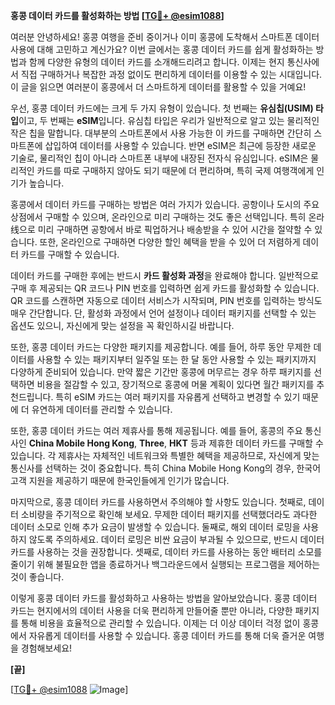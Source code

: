 **홍콩 데이터 카드를 활성화하는 방법 [[TG💪+ @esim1088](https://t.me/s/esim1088)]**

여러분 안녕하세요! 홍콩 여행을 준비 중이거나 이미 홍콩에 도착해서 스마트폰 데이터 사용에 대해 고민하고 계신가요? 이번 글에서는 홍콩 데이터 카드를 쉽게 활성화하는 방법과 함께 다양한 유형의 데이터 카드를 소개해드리려고 합니다. 이제는 현지 통신사에서 직접 구매하거나 복잡한 과정 없이도 편리하게 데이터를 이용할 수 있는 시대입니다. 이 글을 읽으면 여러분이 홍콩에서 더 스마트하게 데이터를 활용할 수 있을 거예요!

우선, 홍콩 데이터 카드에는 크게 두 가지 유형이 있습니다. 첫 번째는 **유심칩(USIM) 타입**이고, 두 번째는 **eSIM**입니다. 유심칩 타입은 우리가 일반적으로 알고 있는 물리적인 작은 칩을 말합니다. 대부분의 스마트폰에서 사용 가능한 이 카드를 구매하면 간단히 스마트폰에 삽입하여 데이터를 사용할 수 있습니다. 반면 eSIM은 최근에 등장한 새로운 기술로, 물리적인 칩이 아니라 스마트폰 내부에 내장된 전자식 유심입니다. eSIM은 물리적인 카드를 따로 구매하지 않아도 되기 때문에 더 편리하며, 특히 국제 여행객에게 인기가 높습니다.

홍콩에서 데이터 카드를 구매하는 방법은 여러 가지가 있습니다. 공항이나 도시의 주요 상점에서 구매할 수 있으며, 온라인으로 미리 구매하는 것도 좋은 선택입니다. 특히 온라线으로 미리 구매하면 공항에서 바로 픽업하거나 배송받을 수 있어 시간을 절약할 수 있습니다. 또한, 온라인으로 구매하면 다양한 할인 혜택을 받을 수 있어 더 저렴하게 데이터 카드를 구매할 수 있습니다.

데이터 카드를 구매한 후에는 반드시 **카드 활성화 과정**을 완료해야 합니다. 일반적으로 구매 후 제공되는 QR 코드나 PIN 번호를 입력하면 쉽게 카드를 활성화할 수 있습니다. QR 코드를 스캔하면 자동으로 데이터 서비스가 시작되며, PIN 번호를 입력하는 방식도 매우 간단합니다. 단, 활성화 과정에서 언어 설정이나 데이터 패키지를 선택할 수 있는 옵션도 있으니, 자신에게 맞는 설정을 꼭 확인하시길 바랍니다.

또한, 홍콩 데이터 카드는 다양한 패키지를 제공합니다. 예를 들어, 하루 동안 무제한 데이터를 사용할 수 있는 패키지부터 일주일 또는 한 달 동안 사용할 수 있는 패키지까지 다양하게 준비되어 있습니다. 만약 짧은 기간만 홍콩에 머무르는 경우 하루 패키지를 선택하면 비용을 절감할 수 있고, 장기적으로 홍콩에 머물 계획이 있다면 월간 패키지를 추천드립니다. 특히 eSIM 카드는 여러 패키지를 자유롭게 선택하고 변경할 수 있기 때문에 더 유연하게 데이터를 관리할 수 있습니다.

또한, 홍콩 데이터 카드는 여러 제휴사를 통해 제공됩니다. 예를 들어, 홍콩의 주요 통신사인 **China Mobile Hong Kong**, **Three**, **HKT** 등과 제휴한 데이터 카드를 구매할 수 있습니다. 각 제휴사는 자체적인 네트워크와 특별한 혜택을 제공하므로, 자신에게 맞는 통신사를 선택하는 것이 중요합니다. 특히 China Mobile Hong Kong의 경우, 한국어 고객 지원을 제공하기 때문에 한국인들에게 인기가 많습니다.

마지막으로, 홍콩 데이터 카드를 사용하면서 주의해야 할 사항도 있습니다. 첫째로, 데이터 소비량을 주기적으로 확인해 보세요. 무제한 데이터 패키지를 선택했더라도 과다한 데이터 소모로 인해 추가 요금이 발생할 수 있습니다. 둘째로, 해외 데이터 로밍을 사용하지 않도록 주의하세요. 데이터 로밍은 비싼 요금이 부과될 수 있으므로, 반드시 데이터 카드를 사용하는 것을 권장합니다. 셋째로, 데이터 카드를 사용하는 동안 배터리 소모를 줄이기 위해 불필요한 앱을 종료하거나 백그라운드에서 실행되는 프로그램을 제어하는 것이 좋습니다.

이렇게 홍콩 데이터 카드를 활성화하고 사용하는 방법을 알아보았습니다. 홍콩 데이터 카드는 현지에서의 데이터 사용을 더욱 편리하게 만들어줄 뿐만 아니라, 다양한 패키지를 통해 비용을 효율적으로 관리할 수 있습니다. 이제는 더 이상 데이터 걱정 없이 홍콩에서 자유롭게 데이터를 사용할 수 있습니다. 홍콩 데이터 카드를 통해 더욱 즐거운 여행을 경험해보세요!

**[끝]**

[[TG💪+ @esim1088](https://t.me/s/esim1088) ![Image](https://i.postimg.cc/Y0z9fWf4/image.png)]